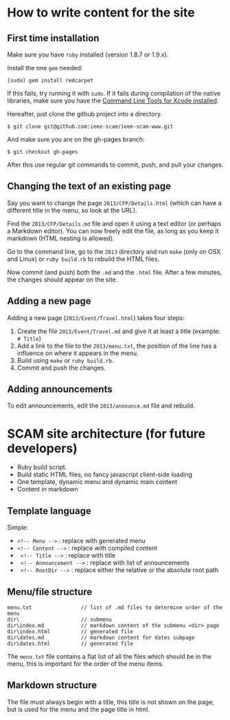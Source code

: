 # How to write content for the site
## First time installation
Make sure you have ``ruby`` installed (version 1.8.7 or 1.9.x).

Install the one `gem` needed:

	[sudo] gem install redcarpet 

If this fails, try running it with `sudo`. If it fails during compilation of the native libraries, make sure you have the [Command Line Tools for Xcode installed](https://developer.apple.com/downloads). 

Hereafter, just clone the github project into a directory.

	$ git clone git@github.com:ieee-scam/ieee-scam-www.git
	
And make sure you are on the gh-pages branch:

	$ git checkout gh-pages
	
After this use regular git commands to commit, push, and pull your changes.

## Changing the text of an existing page
Say you want to change the page ``2013/CFP/Details.html`` (which can have a different title in the menu, so look at the URL). 

Find the ``2013/CFP/Details.md`` file and open it using a text editor (or perhaps a Markdown editor). You can now freely edit the file, as long as you keep it markdown (HTML nesting is allowed).

Go to the command line, go to the ``2013`` directory and run ``make`` (only on OSX and Linux) or ``ruby build.rb`` to rebuild the HTML files. 

Now commit (and push) both the ``.md`` and the ``.html`` file. After a few minutes, the changes should appear on the site.

## Adding a new page
Adding a new page (``2013/Event/Travel.html``) takes four steps:

1. Create the file ``2013/Event/Travel.md`` and give it at least a title (example: ``# Title``)
2. Add a link to the file to the ``2013/menu.txt``, the position of the line has a influence on where it appears in the menu.
3. Build using ``make`` or ``ruby build.rb``.
3. Commit and push the changes.

## Adding announcements
To edit announcements, edit the ``2013/announce.md`` file and rebuild.


# SCAM site architecture (for future developers)

- Ruby build script.
- Build static HTML files, no fancy javascript client-side loading
- One template, dynamic menu and dynamic main content
- Content in markdown


## Template language
Simple: 

- ```<!-- Menu -->``` : replace with generated menu
- ```<!-- Content -->``` : replace with compiled content
- ``` <!-- Title -->``` : replace with title
- ``` <!-- Announcement -->``` : replace with list of announcements
- ``` <!-- RootDir -->``` : replace either the relative or the absolute root path 

## Menu/file structure

	menu.txt				// list of .md files to determine order of the menu
	dir\  					// submenu 
	dir\index.md			// markdown content of the submenu <dir> page
	dir\index.html			// generated file
	dir\dates.md 			// markdown content for dates subpage
	dir\dates.html			// generated file

The ``menu.txt`` file contains a flat list of all the files which should be in the menu, this is important for the order of the menu items.

## Markdown structure
The file must always begin with a title, this title is not shown on the page, but is used for the menu and the page title in html.
